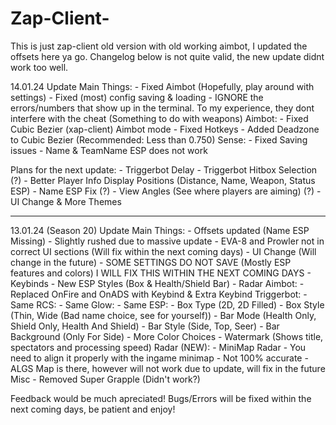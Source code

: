 # Zap-Client-
This is just zap-client old version with old working aimbot, I updated the offsets here ya go.
Changelog below is not quite valid, the new update didnt work too well.








14.01.24 Update
Main Things:
    - Fixed Aimbot (Hopefully, play around with settings)
    - Fixed (most) config saving & loading
    - IGNORE the errors/numbers that show up in the terminal. To my experience, they dont interfere with the cheat (Something to do with weapons)
Aimbot:
    - Fixed Cubic Bezier (xap-client) Aimbot mode
    - Fixed Hotkeys
    - Added Deadzone to Cubic Bezier (Recommended: Less than 0.750)
Sense:
    - Fixed Saving issues
    - Name & TeamName ESP does not work

Plans for the next update:
    - Triggerbot Delay
    - Triggerbot Hitbox Selection (?)
    - Better Player Info Display Positions (Distance, Name, Weapon, Status ESP)
    - Name ESP Fix (?)
    - View Angles (See where players are aiming) (?)
    - UI Change & More Themes

------------------------------------------------------------------------------------------------------------

13.01.24 (Season 20) Update
Main Things:
    - Offsets updated (Name ESP Missing)
    - Slightly rushed due to massive update
    - EVA-8 and Prowler not in correct UI sections (Will fix within the next coming days)
    - UI Change (Will change in the future)
    - SOME SETTINGS DO NOT SAVE (Mostly ESP features and colors) I WILL FIX THIS WITHIN THE NEXT COMING DAYS
    - Keybinds
    - New ESP Styles (Box & Health/Shield Bar)
    - Radar
Aimbot:
    - Replaced OnFire and OnADS with Keybind & Extra Keybind
Triggerbot:
    - Same
RCS:
    - Same
Glow:
    - Same
ESP:
    - Box Type (2D, 2D Filled)
    - Box Style (Thin, Wide (Bad name choice, see for yourself))
    - Bar Mode (Health Only, Shield Only, Health And Shield)
    - Bar Style (Side, Top, Seer)
    - Bar Background (Only For Side)
    - More Color Choices
    - Watermark (Shows title, spectators and processing speed)
Radar (NEW):
    - MiniMap Radar
        - You need to align it properly with the ingame minimap
        - Not 100% accurate
    - ALGS Map is there, however will not work due to update, will fix in the future
Misc
    - Removed Super Grapple (Didn't work?)

Feedback would be much apreciated!
Bugs/Errors will be fixed within the next coming days, be patient and enjoy!
